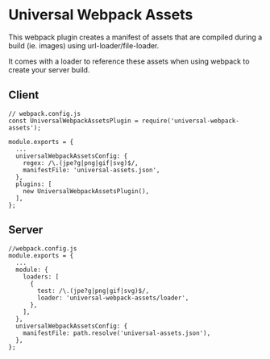 # Universal Webpack Assets

This webpack plugin creates a manifest of assets that are compiled during a build (ie. images) using url-loader/file-loader.

It comes with a loader to reference these assets when using webpack to create your server build.


## Client

```
// webpack.config.js
const UniversalWebpackAssetsPlugin = require('universal-webpack-assets');

module.exports = {
  ...
  universalWebpackAssetsConfig: {
    regex: /\.(jpe?g|png|gif|svg)$/,
    manifestFile: 'universal-assets.json',
  },
  plugins: [
    new UniversalWebpackAssetsPlugin(),
  ],
};
```

## Server

```
//webpack.config.js
module.exports = {
  ...
  module: {
    loaders: [
      {
        test: /\.(jpe?g|png|gif|svg)$/,
        loader: 'universal-webpack-assets/loader',
      },
    ],
  },
  universalWebpackAssetsConfig: {
    manifestFile: path.resolve('universal-assets.json'),
  },
};
```
